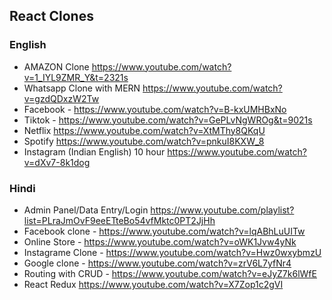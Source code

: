 ## React Clones
### English
* AMAZON Clone https://www.youtube.com/watch?v=1_IYL9ZMR_Y&t=2321s
* Whatsapp Clone with MERN  https://www.youtube.com/watch?v=gzdQDxzW2Tw
* Facebook - https://www.youtube.com/watch?v=B-kxUMHBxNo
* Tiktok - https://www.youtube.com/watch?v=GePLvNgWROg&t=9021s
* Netflix https://www.youtube.com/watch?v=XtMThy8QKqU
* Spotify  https://www.youtube.com/watch?v=pnkuI8KXW_8
* Instagram (Indian English) 10 hour  https://www.youtube.com/watch?v=dXv7-8k1dog


### Hindi
* Admin Panel/Data Entry/Login https://www.youtube.com/playlist?list=PLraJmOvF9eeETteBo54vfMktc0PT2JjHh 
* Facebook clone - https://www.youtube.com/watch?v=lqABhLuUITw
* Online Store - https://www.youtube.com/watch?v=oWK1Jvw4yNk
* Instagrame Clone - https://www.youtube.com/watch?v=Hwz0wxybmzU
* Google clone - https://www.youtube.com/watch?v=zrV6L7yfNr4
* Routing with CRUD -  https://www.youtube.com/watch?v=eJyZ7k6lWfE
* React Redux https://www.youtube.com/watch?v=X7Zop1c2gVI

